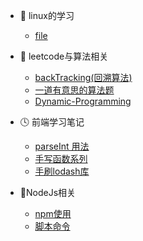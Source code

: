 * 🍡 linux的学习
  * [file](linux/file.md)
* 🍦 leetcode与算法相关
  * [backTracking(回溯算法)](leetcode与算法相关/backTracking.md)
  * [一道有意思的算法题](leetcode与算法相关/一道有意思的算法题.md)
  * [Dynamic-Programming](leetcode与算法相关/Dynamic-Programming.md)
* 🕓 前端学习笔记
  * [parseInt 用法](前端学习笔记/parseInt用法.md)
  * [手写函数系列](前端学习笔记/手写函数系列.md)
  * [手刷lodash库](前端学习笔记/刷lodash库.md)

* 🍊NodeJs相关
  * [npm使用](NodeJS相关/npm使用.md)
  * [脚本命令](脚本命令.md)